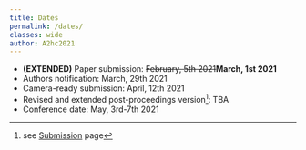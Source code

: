 ```yaml
---
title: Dates
permalink: /dates/
classes: wide
author: A2hc2021
---
```


 * **(EXTENDED)** Paper submission: ~~February, 5th 2021~~**March, 1st 2021**
 * Authors notification: March, 29th 2021
 * Camera-ready submission: April, 12th 2021
 * Revised and extended post-proceedings version[^1]: TBA
 * Conference date: May, 3rd-7th 2021
 
[^1]: see [Submission](/sub/) page

